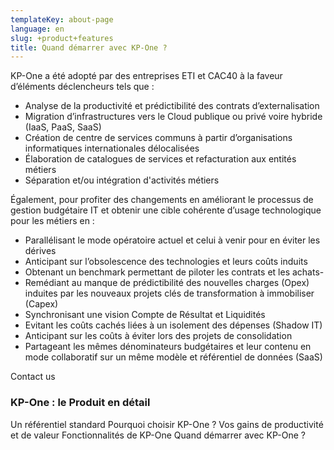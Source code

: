 ```yaml
---
templateKey: about-page
language: en
slug: +product+features
title: Quand démarrer avec KP-One ?
---
```

KP-One a été adopté par des entreprises ETI et CAC40 à la faveur d’éléments déclencheurs tels que :

- Analyse de la productivité et prédictibilité des contrats d’externalisation
- Migration d’infrastructures vers le Cloud publique ou privé voire hybride (IaaS, PaaS, SaaS)
- Création de centre de services communs à partir d’organisations informatiques internationales délocalisées
- Élaboration de catalogues de services et refacturation aux entités métiers
- Séparation et/ou intégration d'activités métiers

 
Également, pour profiter des changements en améliorant le processus de gestion budgétaire IT et obtenir une cible cohérente d’usage technologique pour les métiers en :

- Parallélisant le mode opératoire actuel et celui à venir pour en éviter les dérives
- Anticipant sur l’obsolescence des technologies et leurs coûts induits
- Obtenant un benchmark permettant de piloter les contrats et les achats- 
- Remédiant au manque de prédictibilité des nouvelles charges (Opex) induites par les nouveaux projets clés de transformation à immobiliser (Capex)
- Synchronisant une vision Compte de Résultat et Liquidités
- Evitant les coûts cachés liées à un isolement des dépenses (Shadow IT)
- Anticipant sur les coûts à éviter lors des projets de consolidation
- Partageant les mêmes dénominateurs budgétaires et leur contenu en mode collaboratif sur un même modèle et référentiel de données (SaaS)

Contact us

### KP-One : le Produit en détail

Un référentiel standard
Pourquoi choisir KP-One ?
Vos gains de productivité et de valeur
Fonctionnalités de KP-One
Quand démarrer avec KP-One ?
